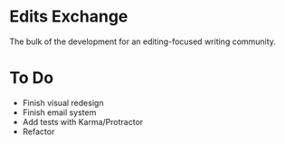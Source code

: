 # Edits Exchange
The bulk of the development for an editing-focused writing community.

# To Do

- Finish visual redesign
- Finish email system
- Add tests with Karma/Protractor
- Refactor

